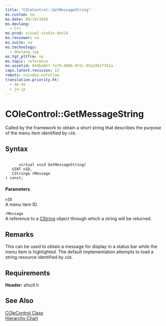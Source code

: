 ```yaml
---
title: "COleControl::GetMessageString"
ms.custom: na
ms.date: 09/19/2016
ms.devlang: 
  - C++
ms.prod: visual-studio-dev14
ms.reviewer: na
ms.suite: na
ms.technology: 
  - devlang-cpp
ms.tgt_pltfrm: na
ms.topic: reference
ms.assetid: 84dba6b7-fef9-488b-9f2c-95a24917352a
caps.latest.revision: 12
robots: noindex,nofollow
translation.priority.ht: 
  - de-de
  - ja-jp
---
```

# COleControl::GetMessageString
Called by the framework to obtain a short string that describes the purpose of the menu item identified by `nID`.  
  
## Syntax  
  
```  
  
      virtual void GetMessageString(  
   UINT nID,  
   CString& rMessage   
) const;  
```  
  
#### Parameters  
 `nID`  
 A menu item ID.  
  
 `rMessage`  
 A reference to a [CString](../vs140/CStringT-Class.md) object through which a string will be returned.  
  
## Remarks  
 This can be used to obtain a message for display in a status bar while the menu item is highlighted. The default implementation attempts to load a string resource identified by `nID`.  
  
## Requirements  
 **Header:** afxctl.h  
  
## See Also  
 [COleControl Class](../vs140/COleControl-Class.md)   
 [Hierarchy Chart](../vs140/Hierarchy-Chart.md)